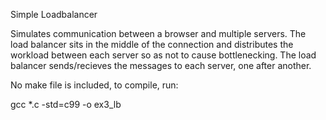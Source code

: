 Simple Loadbalancer

Simulates communication between a browser and multiple servers. The load balancer sits in the middle of the connection and distributes 
the workload between each server so as not to cause bottlenecking. The load balancer sends/recieves the messages to each server, one 
after another.

No make file is included, to compile, run:

gcc *.c -std=c99 -o ex3_lb

